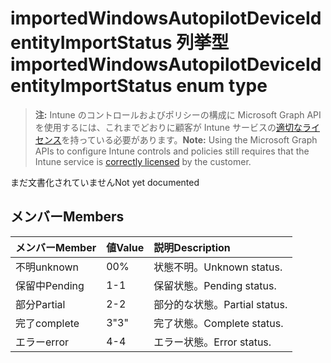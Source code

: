 # <a name="importedwindowsautopilotdeviceidentityimportstatus-enum-type"></a><span data-ttu-id="89303-101">importedWindowsAutopilotDeviceIdentityImportStatus 列挙型</span><span class="sxs-lookup"><span data-stu-id="89303-101">importedWindowsAutopilotDeviceIdentityImportStatus enum type</span></span>

> <span data-ttu-id="89303-102">**注:** Intune のコントロールおよびポリシーの構成に Microsoft Graph API を使用するには、これまでどおりに顧客が Intune サービスの[適切なライセンス](https://go.microsoft.com/fwlink/?linkid=839381)を持っている必要があります。</span><span class="sxs-lookup"><span data-stu-id="89303-102">**Note:** Using the Microsoft Graph APIs to configure Intune controls and policies still requires that the Intune service is [correctly licensed](https://go.microsoft.com/fwlink/?linkid=839381) by the customer.</span></span>

<span data-ttu-id="89303-103">まだ文書化されていません</span><span class="sxs-lookup"><span data-stu-id="89303-103">Not yet documented</span></span>
## <a name="members"></a><span data-ttu-id="89303-104">メンバー</span><span class="sxs-lookup"><span data-stu-id="89303-104">Members</span></span>
|<span data-ttu-id="89303-105">メンバー</span><span class="sxs-lookup"><span data-stu-id="89303-105">Member</span></span>|<span data-ttu-id="89303-106">値</span><span class="sxs-lookup"><span data-stu-id="89303-106">Value</span></span>|<span data-ttu-id="89303-107">説明</span><span class="sxs-lookup"><span data-stu-id="89303-107">Description</span></span>|
|:---|:---|:---|
|<span data-ttu-id="89303-108">不明</span><span class="sxs-lookup"><span data-stu-id="89303-108">unknown</span></span>|<span data-ttu-id="89303-109">0</span><span class="sxs-lookup"><span data-stu-id="89303-109">0%</span></span>|<span data-ttu-id="89303-110">状態不明。</span><span class="sxs-lookup"><span data-stu-id="89303-110">Unknown status.</span></span>|
|<span data-ttu-id="89303-111">保留中</span><span class="sxs-lookup"><span data-stu-id="89303-111">Pending</span></span>|<span data-ttu-id="89303-112">1</span><span class="sxs-lookup"><span data-stu-id="89303-112">-1</span></span>|<span data-ttu-id="89303-113">保留状態。</span><span class="sxs-lookup"><span data-stu-id="89303-113">Pending status.</span></span>|
|<span data-ttu-id="89303-114">部分</span><span class="sxs-lookup"><span data-stu-id="89303-114">Partial</span></span>|<span data-ttu-id="89303-115">2</span><span class="sxs-lookup"><span data-stu-id="89303-115">-2</span></span>|<span data-ttu-id="89303-116">部分的な状態。</span><span class="sxs-lookup"><span data-stu-id="89303-116">Partial status.</span></span>|
|<span data-ttu-id="89303-117">完了</span><span class="sxs-lookup"><span data-stu-id="89303-117">complete</span></span>|<span data-ttu-id="89303-118">3</span><span class="sxs-lookup"><span data-stu-id="89303-118">"3"</span></span>|<span data-ttu-id="89303-119">完了状態。</span><span class="sxs-lookup"><span data-stu-id="89303-119">Complete status.</span></span>|
|<span data-ttu-id="89303-120">エラー</span><span class="sxs-lookup"><span data-stu-id="89303-120">error</span></span>|<span data-ttu-id="89303-121">4</span><span class="sxs-lookup"><span data-stu-id="89303-121">-4</span></span>|<span data-ttu-id="89303-122">エラー状態。</span><span class="sxs-lookup"><span data-stu-id="89303-122">Error status.</span></span>|








